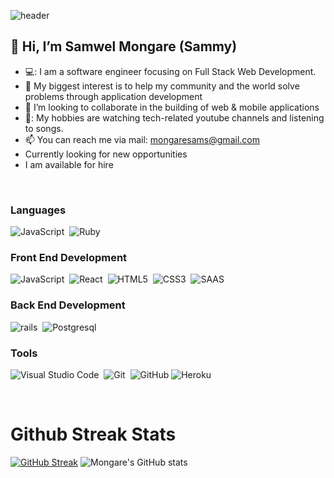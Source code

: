 
   ![header](./gh-header.jpg)

<h2>👋 Hi, I’m<b> Samwel Mongare (Sammy)</b></h2>

- 💻: I am a software engineer focusing on Full Stack Web Development.
- 👀 My biggest interest is to help my community and the world solve problems through application development
- 💞️ I’m looking to collaborate in the building of web & mobile applications
- 🎵: My hobbies are watching tech-related youtube channels and listening to songs.
- 📫 You can reach me via mail: mongaresams@gmail.com
- Currently looking for new opportunities
- I am available for hire
</br>

### Languages
![JavaScript](https://icongr.am/devicon/javascript-original.svg?size=50&color=currentColor)&nbsp;
![Ruby](https://icongr.am/devicon/ruby-original.svg?size=50&color=currentColor)&nbsp;

### Front End Development
![JavaScript](https://icongr.am/devicon/javascript-original.svg?size=50&color=currentColor)&nbsp;
![React](https://icongr.am/devicon/react-original.svg?size=50&color=currentColor)&nbsp;
![HTML5](https://icongr.am/devicon/html5-original.svg?size=50&color=currentColor)&nbsp;
![CSS3](https://icongr.am/devicon/css3-original.svg?size=50&color=currentColor)&nbsp;
![SAAS](https://icongr.am/devicon/sass-original.svg?size=50&color=currentColor)&nbsp;
### Back End Development
![rails](https://icongr.am/devicon/rails-original-wordmark.svg?size=53&color=currentColor)&nbsp;
![Postgresql](https://icongr.am/devicon/postgresql-original.svg?size=50&color=currentColor)&nbsp;

### Tools
![Visual Studio Code](https://icongr.am/devicon/visualstudio-plain.svg?size=50&color="blue")&nbsp;
![Git](https://icongr.am/devicon/git-original.svg?size=50&color=currentColor)&nbsp;
![GitHub](https://icongr.am/devicon/github-original-wordmark.svg?size=50&color="white")
![Heroku](https://icongr.am/devicon/heroku-original.svg?size=50color=currentColor)&nbsp;

</br>
  
# Github Streak Stats

[![GitHub Streak](http://github-readme-streak-stats.herokuapp.com?user=samwel-mongare&date_format=M%20j%5B%2C%20Y%5D)]() 
![Mongare's GitHub stats](https://github-readme-stats.vercel.app/api?username=samwel-mongare&date_icons=true&theme=radical)
</br>
